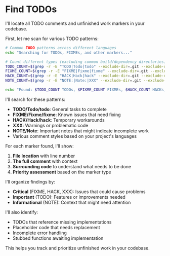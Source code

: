 # Find TODOs

I'll locate all TODO comments and unfinished work markers in your codebase.

First, let me scan for various TODO patterns:

```bash
# Common TODO patterns across different languages
echo "Searching for TODOs, FIXMEs, and other markers..."

# Count different types (excluding common build/dependency directories)
TODO_COUNT=$(grep -r -E "TODO|Todo|todo" --exclude-dir=.git --exclude-dir=vendor --exclude-dir=deps --exclude-dir=dependencies --exclude-dir=build --exclude-dir=dist --exclude-dir=target --exclude-dir=out . 2>/dev/null | wc -l)
FIXME_COUNT=$(grep -r -E "FIXME|Fixme|fixme" --exclude-dir=.git --exclude-dir=vendor --exclude-dir=deps --exclude-dir=dependencies --exclude-dir=build --exclude-dir=dist --exclude-dir=target --exclude-dir=out . 2>/dev/null | wc -l)
HACK_COUNT=$(grep -r -E "HACK|Hack|hack" --exclude-dir=.git --exclude-dir=vendor --exclude-dir=deps --exclude-dir=dependencies --exclude-dir=build --exclude-dir=dist --exclude-dir=target --exclude-dir=out . 2>/dev/null | wc -l)
NOTE_COUNT=$(grep -r -E "NOTE:|Note:|XXX" --exclude-dir=.git --exclude-dir=vendor --exclude-dir=deps --exclude-dir=dependencies --exclude-dir=build --exclude-dir=dist --exclude-dir=target --exclude-dir=out . 2>/dev/null | wc -l)

echo "Found: $TODO_COUNT TODOs, $FIXME_COUNT FIXMEs, $HACK_COUNT HACKs, $NOTE_COUNT NOTEs"
```

I'll search for these patterns:
- **TODO/Todo/todo**: General tasks to complete
- **FIXME/Fixme/fixme**: Known issues that need fixing
- **HACK/Hack/hack**: Temporary workarounds
- **XXX**: Warnings or problematic code
- **NOTE/Note**: Important notes that might indicate incomplete work
- Various comment styles based on your project's languages

For each marker found, I'll show:
1. **File location** with line number
2. **The full comment** with context
3. **Surrounding code** to understand what needs to be done
4. **Priority assessment** based on the marker type

I'll organize findings by:
- **Critical** (FIXME, HACK, XXX): Issues that could cause problems
- **Important** (TODO): Features or improvements needed
- **Informational** (NOTE): Context that might need attention

I'll also identify:
- TODOs that reference missing implementations
- Placeholder code that needs replacement
- Incomplete error handling
- Stubbed functions awaiting implementation

This helps you track and prioritize unfinished work in your codebase.